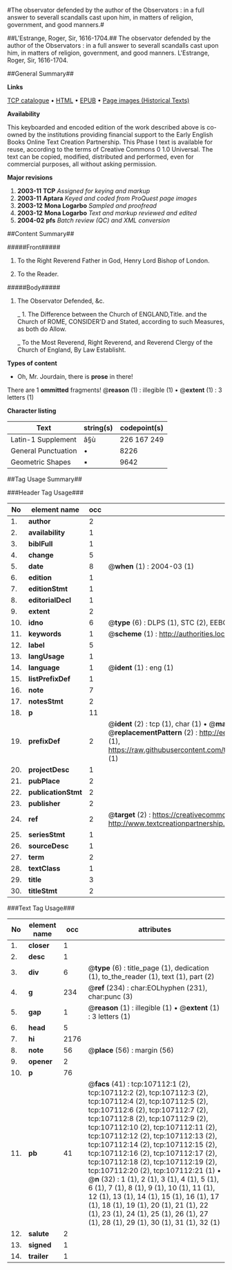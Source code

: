 #The observator defended by the author of the Observators : in a full answer to severall scandalls cast upon him, in matters of religion, government, and good manners.#

##L'Estrange, Roger, Sir, 1616-1704.##
The observator defended by the author of the Observators : in a full answer to severall scandalls cast upon him, in matters of religion, government, and good manners.
L'Estrange, Roger, Sir, 1616-1704.

##General Summary##

**Links**

[TCP catalogue](http://www.ota.ox.ac.uk/tcp/)  • 
[HTML](http://tei.it.ox.ac.uk/tcp/Texts-HTML/free/A47/A47897.html)  • 
[EPUB](http://tei.it.ox.ac.uk/tcp/Texts-EPUB/free/A47/A47897.epub) • 
[Page images (Historical Texts)](https://data.historicaltexts.jisc.ac.uk/view?pubId=eebo-18207535e&pageId=eebo-18207535e-107112-1)

**Availability**

This keyboarded and encoded edition of the
	       work described above is co-owned by the institutions
	       providing financial support to the Early English Books
	       Online Text Creation Partnership. This Phase I text is
	       available for reuse, according to the terms of Creative
	       Commons 0 1.0 Universal. The text can be copied,
	       modified, distributed and performed, even for
	       commercial purposes, all without asking permission.

**Major revisions**

1. __2003-11__ __TCP__ *Assigned for keying and markup*
1. __2003-11__ __Aptara__ *Keyed and coded from ProQuest page images*
1. __2003-12__ __Mona Logarbo__ *Sampled and proofread*
1. __2003-12__ __Mona Logarbo__ *Text and markup reviewed and edited*
1. __2004-02__ __pfs__ *Batch review (QC) and XML conversion*

##Content Summary##

#####Front#####

1. To the Right Reverend Father in God,
Henry Lord Bishop of London.

1. To the Reader.

#####Body#####

1. The Observator Defended, &c.

    _ 1. The Difference between the Church of
ENGLAND,Title. and the Church of
ROME, CONSIDER'D and Stated, according
to such Measures, as both do Allow.

    _ To the Most Reverend, Right Reverend, and
Reverend Clergy of the Church of
England, By Law Establisht.

**Types of content**

  * Oh, Mr. Jourdain, there is **prose** in there!

There are 1 **ommitted** fragments! 
 @__reason__ (1) : illegible (1)  •  @__extent__ (1) : 3 letters (1)

**Character listing**


|Text|string(s)|codepoint(s)|
|---|---|---|
|Latin-1 Supplement|â§ù|226 167 249|
|General Punctuation|•|8226|
|Geometric Shapes|▪|9642|

##Tag Usage Summary##

###Header Tag Usage###

|No|element name|occ|attributes|
|---|---|---|---|
|1.|__author__|2||
|2.|__availability__|1||
|3.|__biblFull__|1||
|4.|__change__|5||
|5.|__date__|8| @__when__ (1) : 2004-03 (1)|
|6.|__edition__|1||
|7.|__editionStmt__|1||
|8.|__editorialDecl__|1||
|9.|__extent__|2||
|10.|__idno__|6| @__type__ (6) : DLPS (1), STC (2), EEBO-CITATION (1), OCLC (1), VID (1)|
|11.|__keywords__|1| @__scheme__ (1) : http://authorities.loc.gov/ (1)|
|12.|__label__|5||
|13.|__langUsage__|1||
|14.|__language__|1| @__ident__ (1) : eng (1)|
|15.|__listPrefixDef__|1||
|16.|__note__|7||
|17.|__notesStmt__|2||
|18.|__p__|11||
|19.|__prefixDef__|2| @__ident__ (2) : tcp (1), char (1)  •  @__matchPattern__ (2) : ([0-9\-]+):([0-9IVX]+) (1), (.+) (1)  •  @__replacementPattern__ (2) : http://eebo.chadwyck.com/downloadtiff?vid=$1&page=$2 (1), https://raw.githubusercontent.com/textcreationpartnership/Texts/master/tcpchars.xml#$1 (1)|
|20.|__projectDesc__|1||
|21.|__pubPlace__|2||
|22.|__publicationStmt__|2||
|23.|__publisher__|2||
|24.|__ref__|2| @__target__ (2) : https://creativecommons.org/publicdomain/zero/1.0/ (1), http://www.textcreationpartnership.org/docs/. (1)|
|25.|__seriesStmt__|1||
|26.|__sourceDesc__|1||
|27.|__term__|2||
|28.|__textClass__|1||
|29.|__title__|3||
|30.|__titleStmt__|2||


###Text Tag Usage###

|No|element name|occ|attributes|
|---|---|---|---|
|1.|__closer__|1||
|2.|__desc__|1||
|3.|__div__|6| @__type__ (6) : title_page (1), dedication (1), to_the_reader (1), text (1), part (2)|
|4.|__g__|234| @__ref__ (234) : char:EOLhyphen (231), char:punc (3)|
|5.|__gap__|1| @__reason__ (1) : illegible (1)  •  @__extent__ (1) : 3 letters (1)|
|6.|__head__|5||
|7.|__hi__|2176||
|8.|__note__|56| @__place__ (56) : margin (56)|
|9.|__opener__|2||
|10.|__p__|76||
|11.|__pb__|41| @__facs__ (41) : tcp:107112:1 (2), tcp:107112:2 (2), tcp:107112:3 (2), tcp:107112:4 (2), tcp:107112:5 (2), tcp:107112:6 (2), tcp:107112:7 (2), tcp:107112:8 (2), tcp:107112:9 (2), tcp:107112:10 (2), tcp:107112:11 (2), tcp:107112:12 (2), tcp:107112:13 (2), tcp:107112:14 (2), tcp:107112:15 (2), tcp:107112:16 (2), tcp:107112:17 (2), tcp:107112:18 (2), tcp:107112:19 (2), tcp:107112:20 (2), tcp:107112:21 (1)  •  @__n__ (32) : 1 (1), 2 (1), 3 (1), 4 (1), 5 (1), 6 (1), 7 (1), 8 (1), 9 (1), 10 (1), 11 (1), 12 (1), 13 (1), 14 (1), 15 (1), 16 (1), 17 (1), 18 (1), 19 (1), 20 (1), 21 (1), 22 (1), 23 (1), 24 (1), 25 (1), 26 (1), 27 (1), 28 (1), 29 (1), 30 (1), 31 (1), 32 (1)|
|12.|__salute__|2||
|13.|__signed__|1||
|14.|__trailer__|1||
